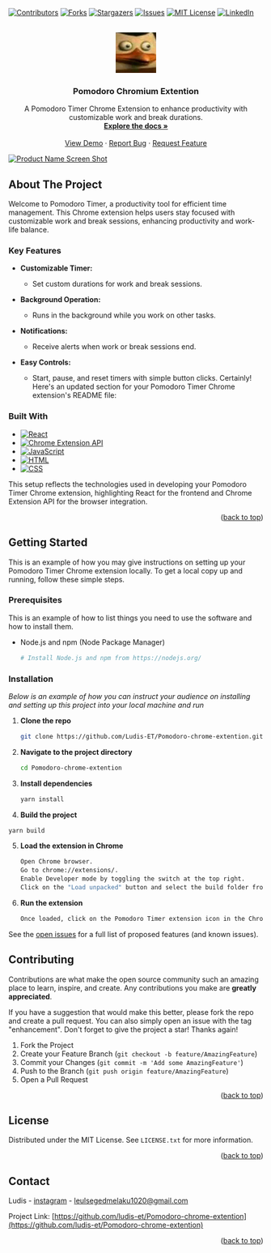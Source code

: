 <a name="readme-top"></a>
[![Contributors][contributors-shield]][contributors-url]
[![Forks][forks-shield]][forks-url]
[![Stargazers][stars-shield]][stars-url]
[![Issues][issues-shield]][issues-url]
[![MIT License][license-shield]][license-url]
[![LinkedIn][linkedin-shield]][linkedin-url]

<!-- PROJECT LOGO -->
<br />
<div align="center">
  <a href="https://github.com/Ludis-et/Pomodoro-chrome-extention">
    <img src="files/icon.png" alt="Logo" width="80" height="80">
  </a>

  <h3 align="center">Pomodoro Chromium Extention</h3>

  <p align="center">
   A Pomodoro Timer Chrome Extension to enhance productivity with customizable work and break durations.
    <br />
    <a href="https://github.com/Ludis-et/Pomodoro-chrome-extention"><strong>Explore the docs »</strong></a>
    <br />
    <br />
    <a href="https://Pomodoro-chrome-extention.vercel.app">View Demo</a>
    ·
    <a href="https://github.com/Ludis-et/Pomodoro-chrome-extention/issues">Report Bug</a>
    ·
    <a href="https://github.com/Ludis-et/Pomodoro-chrome-extention/issues">Request Feature</a>
  </p>
</div>

<!-- ABOUT THE PROJECT -->

[![Product Name Screen Shot][product-screenshot]](https://github.com/Ludis-ET/Pomodoro-chrome-extention/blob/main/files/main.png)

## About The Project

Welcome to Pomodoro Timer, a productivity tool for efficient time management. This Chrome extension helps users stay focused with customizable work and break sessions, enhancing productivity and work-life balance.

### Key Features

- **Customizable Timer:**

  - Set custom durations for work and break sessions.

- **Background Operation:**

  - Runs in the background while you work on other tasks.

- **Notifications:**
  - Receive alerts when work or break sessions end.
- **Easy Controls:**
  - Start, pause, and reset timers with simple button clicks.
    Certainly! Here's an updated section for your Pomodoro Timer Chrome extension's README file:

### Built With

- [![React](https://img.shields.io/badge/React-61DAFB?style=for-the-badge&logo=react&logoColor=white)](https://reactjs.org/)
- [![Chrome Extension API](https://img.shields.io/badge/Chrome%20Extension%20API-4285F4?style=for-the-badge&logo=google-chrome&logoColor=white)](https://developer.chrome.com/docs/extensions/)
- [![JavaScript](https://img.shields.io/badge/JavaScript-F7DF1E?style=for-the-badge&logo=javascript&logoColor=black)](https://developer.mozilla.org/en-US/docs/Web/JavaScript)
- [![HTML](https://img.shields.io/badge/HTML5-E34F26?style=for-the-badge&logo=html5&logoColor=white)](https://developer.mozilla.org/en-US/docs/Web/HTML)
- [![CSS](https://img.shields.io/badge/CSS-1572B6?style=for-the-badge&logo=css3&logoColor=white)](https://www.w3.org/Style/CSS/Overview.en.html)

This setup reflects the technologies used in developing your Pomodoro Timer Chrome extension, highlighting React for the frontend and Chrome Extension API for the browser integration.

<p align="right">(<a href="#readme-top">back to top</a>)</p>

<!-- GETTING STARTED -->

## Getting Started

This is an example of how you may give instructions on setting up your Pomodoro Timer Chrome extension locally. To get a local copy up and running, follow these simple steps.

### Prerequisites

This is an example of how to list things you need to use the software and how to install them.

- Node.js and npm (Node Package Manager)
  ```sh
  # Install Node.js and npm from https://nodejs.org/
  ```

### Installation

_Below is an example of how you can instruct your audience on installing and setting up this project into your local machine and run_

1. **Clone the repo**

   ```sh
   git clone https://github.com/Ludis-ET/Pomodoro-chrome-extention.git
   ```

2. **Navigate to the project directory**

   ```sh
   cd Pomodoro-chrome-extention
   ```

3. **Install dependencies**

   ```sh
   yarn install
   ```

4. **Build the project**

```sh
yarn build

```

5. **Load the extension in Chrome**
   ```sh
   Open Chrome browser.
   Go to chrome://extensions/.
   Enable Developer mode by toggling the switch at the top right.
   Click on the "Load unpacked" button and select the build folder from your project directory.
   ```
6. **Run the extension**
   ```sh
   Once loaded, click on the Pomodoro Timer extension icon in the Chrome toolbar to start using it.
   ```

See the [open issues](https://github.com/Ludis-et/Pomodoro-chrome-extention/issues) for a full list of proposed features (and known issues).

<!-- <p align="right">(<a href="#readme-top">back to top</a>)</p> -->

<!-- CONTRIBUTING -->

## Contributing

Contributions are what make the open source community such an amazing place to learn, inspire, and create. Any contributions you make are **greatly appreciated**.

If you have a suggestion that would make this better, please fork the repo and create a pull request. You can also simply open an issue with the tag "enhancement".
Don't forget to give the project a star! Thanks again!

1. Fork the Project
2. Create your Feature Branch (`git checkout -b feature/AmazingFeature`)
3. Commit your Changes (`git commit -m 'Add some AmazingFeature'`)
4. Push to the Branch (`git push origin feature/AmazingFeature`)
5. Open a Pull Request

<p align="right">(<a href="#readme-top">back to top</a>)</p>

<!-- LICENSE -->

## License

Distributed under the MIT License. See `LICENSE.txt` for more information.

<p align="right">(<a href="#readme-top">back to top</a>)</p>

<!-- CONTACT -->

## Contact

Ludis - [instagram](https://instagram.com/lulsgd) - leulsegedmelaku1020@gmail.com

Project Link: [https://github.com/ludis-et/Pomodoro-chrome-extention](https://github.com/ludis-et/Pomodoro-chrome-extention)

<p align="right">(<a href="#readme-top">back to top</a>)</p>

<!--
## Acknowledgments

Use this space to list resources you find helpful and would like to give credit to. I've included a few of my favorites to kick things off!

* [Choose an Open Source License](https://choosealicense.com)
* [GitHub Emoji Cheat Sheet](https://www.webpagefx.com/tools/emoji-cheat-sheet)
* [Malven's Flexbox Cheatsheet](https://flexbox.malven.co/)
* [Malven's Grid Cheatsheet](https://grid.malven.co/)
* [Img Shields](https://shields.io)
* [GitHub Pages](https://pages.github.com)
* [Font Awesome](https://fontawesome.com)
* [React Icons](https://react-icons.github.io/react-icons/search)

<p align="right">(<a href="#readme-top">back to top</a>)</p> -->

<!-- MARKDOWN LINKS & IMAGES -->
<!-- https://www.markdownguide.org/basic-syntax/#reference-style-links -->

[contributors-shield]: https://img.shields.io/github/contributors/Ludis-et/Pomodoro-chrome-extention.svg?style=for-the-badge
[contributors-url]: https://github.com/Ludis-et/Pomodoro-chrome-extention/graphs/contributors
[forks-shield]: https://img.shields.io/github/forks/Ludis-et/Pomodoro-chrome-extention.svg?style=for-the-badge
[forks-url]: https://github.com/Ludis-et/Pomodoro-chrome-extention/network/members
[stars-shield]: https://img.shields.io/github/stars/Ludis-et/Pomodoro-chrome-extention.svg?style=for-the-badge
[stars-url]: https://github.com/Ludis-et/Pomodoro-chrome-extention/stargazers
[issues-shield]: https://img.shields.io/github/issues/Ludis-et/Pomodoro-chrome-extention.svg?style=for-the-badge
[issues-url]: https://github.com/Ludis-et/Pomodoro-chrome-extention/issues
[license-shield]: https://img.shields.io/github/license/Ludis-et/Pomodoro-chrome-extention.svg?style=for-the-badge
[license-url]: https://github.com/Ludis-et/Pomodoro-chrome-extention/blob/master/LICENSE.txt
[linkedin-shield]: https://img.shields.io/badge/-LinkedIn-black.svg?style=for-the-badge&logo=linkedin&colorB=555
[linkedin-url]: https://linkedin.com/in/othneildrew
[product-screenshot]: static/readme/screencapture-Pomodoro-chrome-extention-vercel-app-2024-02-15-18_50_59.png
[product-screenshott]: static/readme/screencapture-localhost-8000-admin-page-2024-02-15-19_46_08.png
[Next.js]: https://img.shields.io/badge/Django?style=for-the-badge&logo=django
[Next-url]: https://www.djangoproject.com/
[React.js]: https://img.shields.io/badge/React-20232A?style=for-the-badge&logo=react&logoColor=61DAFB
[React-url]: https://reactjs.org/
[Vue.js]: https://img.shields.io/badge/Vue.js-35495E?style=for-the-badge&logo=vuedotjs&logoColor=4FC08D
[Vue-url]: https://vuejs.org/
[Angular.io]: https://img.shields.io/badge/Angular-DD0031?style=for-the-badge&logo=angular&logoColor=white
[Angular-url]: https://angular.io/
[Svelte.dev]: https://img.shields.io/badge/Svelte-4A4A55?style=for-the-badge&logo=svelte&logoColor=FF3E00
[Svelte-url]: https://svelte.dev/
[Laravel.com]: https://img.shields.io/badge/Laravel-FF2D20?style=for-the-badge&logo=laravel&logoColor=white
[Laravel-url]: https://laravel.com
[Bootstrap.com]: https://img.shields.io/badge/Bootstrap-563D7C?style=for-the-badge&logo=bootstrap&logoColor=white
[Bootstrap-url]: https://getbootstrap.com
[JQuery.com]: https://img.shields.io/badge/jQuery-0769AD?style=for-the-badge&logo=jquery&logoColor=white
[JQuery-url]: https://jquery.com

